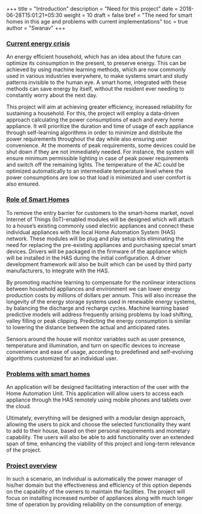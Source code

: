 +++
title = "Introduction"
description = "Need for this project"
date = 2018-06-28T15:01:21+05:30
weight = 10
draft = false
bref = "The need for smart homes in this age and problems with current implementations"
toc = true
author = "Swanav"
+++

<h3 class="section-head" id="h-slide"><a href="#h-slide">Current energy crisis</a></h3>

An energy efficient household, which has an idea about the future can optimize its consumption in the present, to preserve energy. This can be achieved by using machine learning methods, which are now commonly used in various industries everywhere, to make systems smart and study patterns invisible to the human eye. A smart home, integrated with these methods can save energy by itself, without the resident ever needing to constantly worry about the next day.

This project will aim at achieving greater efficiency, increased reliability for sustaining a household. For this, the project will employ a data-driven approach calculating the power consumptions of each and every home appliance. It will prioritize the duration and time of usage of each appliance through self-learning algorithms in order to minimize and distribute the power requirements throughout the day while also ensuring user convenience. At the moments of peak requirements, some devices could be shut down if they are not immediately needed. For instance, the system will ensure minimum permissible lighting in case of peak power requirements and switch off the remaining lights. The temperature of the AC could be optimized automatically to an intermediate temperature level where the power consumptions are low so that load is minimized and user comfort is also ensured. 

<h3 class="section-head" id="h-slide"><a href="#h-slide">Role of Smart Homes</a></h3>

To remove the entry barrier for customers to the smart-home market, novel Internet of 
Things (IoT)-enabled modules will be designed which will attach to a house’s existing commonly used electric appliances and connect these individual appliances with the local Home Automation System (HAS) network. These modules will be plug and play setup kits eliminating the need for replacing the pre-existing appliances and purchasing special smart devices. Drivers will be packaged in the firmware of the appliance which will be installed in the HAS during the initial configuration. A driver development framework will also be built which can be used by third party manufacturers, to integrate with the HAS.

By promoting machine learning to compensate for the nonlinear interactions between household appliances and environment we can lower energy production costs by millions of dollars per annum. This will also increase the longevity of the energy storage systems used in renewable energy systems, by balancing the discharge and recharge cycles. Machine learning based predictive models will address frequently arising problems by load shifting, valley filling or peak clipping. Predicting the energy consumption is similar to lowering the distance between the actual and anticipated rates. 

Sensors around the house will monitor variables such as user presence, temperature and illumination, and turn on specific devices to increase convenience and ease of usage, according to predefined and self-evolving algorithms customized for an individual user.

<h3 class="section-head" id="h-slide"><a href="#h-slide">Problems with smart homes</a></h3>

An application will be designed facilitating interaction of the user with the Home Automation Unit. This application will allow users to access each appliance through the HAS remotely using mobile phones and tablets over the cloud. 

Ultimately, everything will be designed with a modular design approach, allowing the users to pick and choose the selected functionality they want to add to their house, based on their personal requirements and monetary capability. The users will also be able to add functionality over an extended span of time, enhancing the viability of this project and long-term relevance of the project. 

<h3 class="section-head" id="h-slide"><a href="#h-slide">Project overview</a></h3>

In such a scenario, an individual is automatically the power manager of his/her domain but the effectiveness and efficiency of this option depends on the capability of the owners to maintain the facilities. The project will focus on installing increased number of appliances along with much longer time of operation by providing reliability on the consumption of energy. 
